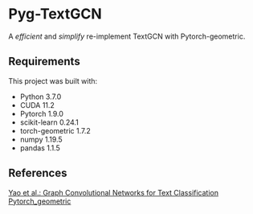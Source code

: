 # Pyg-TextGCN 

A *efficient* and *simplify* re-implement TextGCN with Pytorch-geometric. 
<!-- This one is more faster than others(include raw implement) in the own limited testing. -->

## Requirements

This project was built with:

- Python 3.7.0
- CUDA 11.2
- Pytorch 1.9.0
- scikit-learn 0.24.1
- torch-geometric 1.7.2
- numpy 1.19.5
- pandas 1.1.5 

<!-- ## Quick Start -->

<!-- ##  -->

## References

[Yao et al.: Graph Convolutional Networks for Text Classification](https://arxiv.org/abs/1809.05679)
[Pytorch_geometric](https://github.com/rusty1s/pytorch_geometric)
